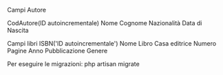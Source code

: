 Campi Autore

CodAutore(ID autoincrementale)
Nome
Cognome
Nazionalità
Data di Nascita



Campi libri
ISBN('ID autoincrementale')
Nome Libro
Casa editrice
Numero Pagine
Anno Pubblicazione
Genere


Per eseguire le migrazioni:      php artisan migrate
